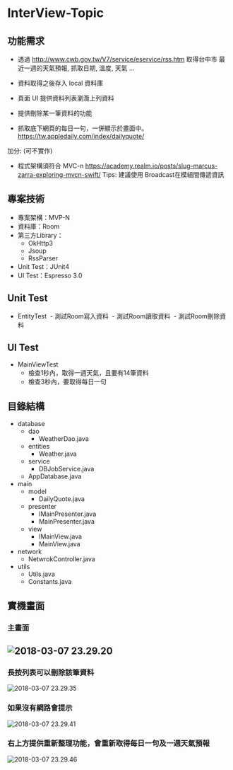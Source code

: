 # InterView-Topic

## 功能需求

- 透過 <http://www.cwb.gov.tw/V7/service/eservice/rss.htm> 取得台中市 最近一週的天氣預報, 抓取日期, 溫度, 天氣 …


- 資料取得之後存入 local 資料庫
- 頁面 UI 提供資料列表瀏灠上列資料
- 提供刪除某一筆資料的功能
- 抓取底下網頁的每日一句，一併顯示於畫面中。
  https://tw.appledaily.com/index/dailyquote/

加分: (可不實作)

- 程式架構須符合 MVC-n
  <https://academy.realm.io/posts/slug-marcus-zarra-exploring-mvcn-swift/>
  Tips:
  建議使用 Broadcast在模組間傳遞資訊

## 專案技術

- 專案架構：MVP-N
- 資料庫：Room
- 第三方Library：
  - OkHttp3
  - Jsoup
  - RssParser
- Unit Test：JUnit4
- UI Test：Espresso 3.0

## Unit Test

- EntityTest
  - 測試Room寫入資料
  - 測試Room讀取資料
  - 測試Room刪除資料

## UI Test

- MainViewTest 
  - 檢查1秒內，取得一週天氣，且要有14筆資料
  - 檢查3秒內，要取得每日一句

## 目錄結構

- database
  - dao
    - WeatherDao.java
  - entities
    - Weather.java
  - service
    - DBJobService.java
  - AppDatabase.java
- main
  - model
    - DailyQuote.java
  - presenter
    - IMainPresenter.java
    - MainPresenter.java
  - view
    - IMainView.java
    - MainView.java
- network
  - NetwrokController.java
- utils
  - Utils.java
  - Constants.java

## 實機畫面

### 主畫面

## ![2018-03-07 23.29.20](https://github.com/jack24254029/Interview-Topics/blob/master/img/2018-03-07%2023.29.20.jpg)

### 長按列表可以刪除該筆資料

![2018-03-07 23.29.35](https://github.com/jack24254029/Interview-Topics/blob/master/img/2018-03-07%2023.29.35.jpg)

### 如果沒有網路會提示

![2018-03-07 23.29.41](https://github.com/jack24254029/Interview-Topics/blob/master/img/2018-03-07%2023.29.41.jpg)

### 右上方提供重新整理功能，會重新取得每日一句及一週天氣預報

![2018-03-07 23.29.46](https://github.com/jack24254029/Interview-Topics/blob/master/img/2018-03-07%2023.29.46.jpg)

